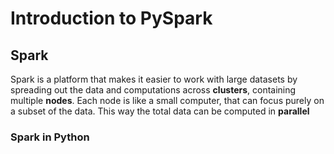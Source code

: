 # **Introduction to PySpark**

## Spark
Spark is a platform that makes it easier to work with large datasets by spreading out the data and computations across **clusters**, containing multiple **nodes**. Each node is like a small computer, that can focus purely on a subset of the data. This way the total data can be computed in **parallel**

### Spark in Python

